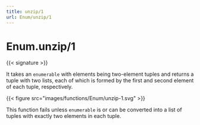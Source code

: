 ```yaml
---
title: unzip/1
url: Enum/unzip/1
---
```


# Enum.unzip/1

{{< signature >}}

It takes an `enumerable` with elements being two-element tuples and returns a tuple with two lists, each of which is formed by the first and second element of each tuple, respectively.

{{< figure src="images/functions/Enum/unzip-1.svg" >}}

This function fails unless `enumerable` is or can be converted into a list of tuples with exactly two elements in each tuple.
